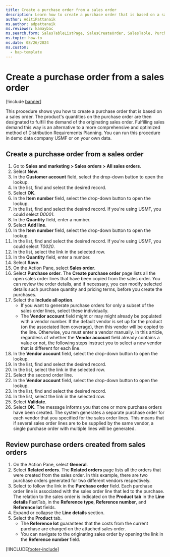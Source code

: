 ```yaml
---
title: Create a purchase order from a sales order
description: Learn how to create a purchase order that is based on a sales order, including a step-by-step process for creating purchases orders from sales orders. 
author: AditiPattanaik
ms.author: adpattanaik
ms.reviewer: kamaybac
ms.search.form: SalesTableListPage, SalesCreateOrder, SalesTable, PurchCreateFromSalesOrder, VendAccountItemLookup, SalesTableReferences, PurchTable, PurchTablePart
ms.topic: how-to
ms.date: 08/26/2024
ms.custom: 
  - bap-template
---
```


# Create a purchase order from a sales order

[!include [banner](../../includes/banner.md)]

This procedure shows you how to create a purchase order that is based on a sales order. The product's quantities on the purchase order are then designated to fulfill the demand of the originating sales order. Fulfilling sales demand this way is an alternative to a more comprehensive and optimized method of Distribution Requirements Planning. You can run this procedure in demo data company USMF or on your own data.

## Create a purchase order from a sales order

1. Go to **Sales and marketing > Sales orders > All sales orders**.
1. Select **New**.
1. In the **Customer account** field, select the drop-down button to open the lookup.
1. In the list, find and select the desired record.
1. Select **OK**.
1. In the **Item number** field, select the drop-down button to open the lookup.
1. In the list, find and select the desired record. If you're using USMF, you could select *D0001*.  
1. In the **Quantity** field, enter a number.
1. Select **Add line**.
1. In the **Item number** field, select the drop-down button to open the lookup.
1. In the list, find and select the desired record. If you're using USMF, you could select *T0020*.  
1. In the list, select the link in the selected row.
1. In the **Quantity** field, enter a number.
1. Select **Save**.
1. On the Action Pane, select **Sales order**.
1. Select **Purchase order**. The **Create purchase order** page lists all the open sales order lines that have been copied from the sales order. You can review the order details, and if necessary, you can modify selected details such purchase quantity and pricing terms, before you create the purchases.
1. Select the **Include all option**.
    - If you want to generate purchase orders for only a subset of the sales order lines, select these individually.  
    - The **Vendor account** field might or may might already be populated with a vendor number. If the default vendor is set up for the product (on the associated Item coverage), then this vendor will be copied  to the line. Otherwise, you must enter a vendor manually. In this article, regardless of whether the **Vendor account** field already contains a value or not, the following steps instruct you to select a new vendor that is different for each line.  
1. In the **Vendor account** field, select the drop-down button to open the lookup.
1. In the list, find and select the desired record.
1. In the list, select the link in the selected row.
1. Select the second order line.
1. In the **Vendor account** field, select the drop-down button to open the lookup.
1. In the list, find and select the desired record.
1. In the list, select the link in the selected row.
1. Select **Validate**.
1. Select **OK**. The message informs you that one or more purchase orders have been created. The system generates a separate purchase order for each vendor that you specified for the sales order lines. This means that if several sales order lines are to be supplied by the same vendor, a single purchase order with multiple lines will be generated.  

## Review purchase orders created from sales orders

1. On the Action Pane, select **General**.
1. Select **Related orders**. The **Related orders** page lists all the orders that were created from the sales order. In this example, there are two purchase orders generated for two different vendors respectively.
1. Select to follow the link in the **Purchase order** field. Each purchase order line is associated with the sales order line that led to the purchase. The relation to the sales order is indicated on the **Product tab** in the **Line details** FastTab, in the **Reference type**, **Reference number**, and **Reference lot** fields.  
1. Expand or collapse the **Line details** section.
1. Select the **Product** tab.
    - The **Reference lot** guarantees that the costs from the current purchase are charged on the attached sales order.  
    - You can navigate to the originating sales order by opening the link in the **Reference number** field.  

[!INCLUDE[footer-include](../../../includes/footer-banner.md)]
